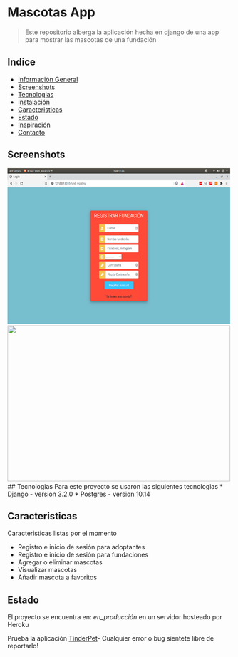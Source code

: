 # Mascotas App
> Este repositorio alberga la aplicación hecha en django de una app para mostrar las mascotas de una fundación

## Indice
* [Información General](#general-info)
* [Screenshots](#screenshots)
* [Tecnologias](#tecnologias)
* [Instalación](#setup)
* [Caracteristicas](#caracteristicas)
* [Estado](#estado)
* [Inspiración](#inspiration)
* [Contacto](#contact)

## Screenshots

<img src="./img/s1.png" width="500" height="350">
<img src="./img/s3.gif" width="500" height="350">
## Tecnologias
Para este proyecto se usaron las siguientes tecnologias
* Django - version 3.2.0
* Postgres - version 10.14

## Caracteristicas
Caracteristicas listas por el momento
* Registro e inicio de sesión para adoptantes
* Registro e inicio de sesión para fundaciones
* Agregar o eliminar mascotas
* Visualizar mascotas
* Añadir mascota a favoritos


## Estado
El proyecto se encuentra en: _en_producción_ en un servidor hosteado por Heroku

Prueba la aplicación [TinderPet](https://stark-stream-31493.herokuapp.com/log/)- Cualquier error o bug sientete libre de reportarlo!


